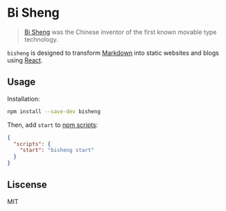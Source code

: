 # Bi Sheng

> [Bi Sheng](https://en.wikipedia.org/wiki/Bi_Sheng) was the Chinese inventor of the first known movable type technology.

`bisheng` is designed to transform [Markdown](https://en.wikipedia.org/wiki/Markdown) into static websites and blogs using [React](https://facebook.github.io/react/).

## Usage

Installation:

```bash
npm install --save-dev bisheng
```

Then, add `start` to [npm scripts](https://docs.npmjs.com/misc/scripts):

```json
{
  "scripts": {
    "start": "bisheng start"
  }
}
```

## Liscense

MIT

